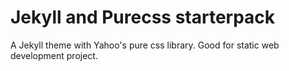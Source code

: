 # Jekyll and Purecss starterpack
A Jekyll theme with Yahoo's pure css library. Good for static web development project.
